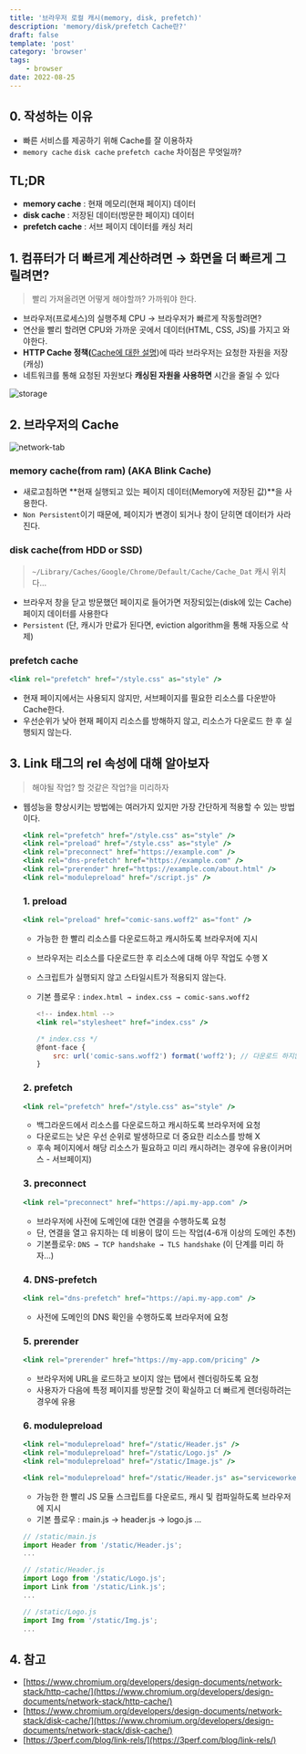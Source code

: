 ```yaml
---
title: '브라우저 로컬 캐시(memory, disk, prefetch)'
description: 'memory/disk/prefetch Cache란?'
draft: false
template: 'post'
category: 'browser'
tags:
    - browser
date: 2022-08-25
---
```


## 0. 작성하는 이유

-   빠른 서비스를 제공하기 위해 Cache를 잘 이용하자
-   `memory cache` `disk cache` `prefetch cache` 차이점은 무엇일까?

## TL;DR

-   **memory cache** : 현재 메모리(현재 페이지) 데이터
-   **disk cache** : 저장된 데이터(방문한 페이지) 데이터
-   **prefetch cache** : 서브 페이지 데이터를 캐싱 처리

## 1. 컴퓨터가 더 빠르게 계산하려면 → 화면을 더 빠르게 그릴려면?

> 빨리 가져올려면 어떻게 해야할까? 가까워야 한다.

-   브라우저(프로세스)의 실행주체 CPU → 브라우저가 빠르게 작동할려면?
-   연산을 빨리 할려면 CPU와 가까운 곳에서 데이터(HTML, CSS, JS)를 가지고 와야한다.
-   **HTTP Cache 정책(**[Cache에 대한 설명](https://jooonho.com/web/2021-05-16-stale-while-revalidate))에 따라 브라우저는 요청한 자원을 저장(캐싱)
-   네트워크를 통해 요청된 자원보다 **캐싱된 자원을 사용하면** 시간을 줄일 수 있다

![storage](/assets/browser-cache/storage.png)

## 2. 브라우저의 Cache

![network-tab](/assets/browser-cache/network-tab.png)

### memory cache(from ram) (AKA **Blink Cache)**

-   새로고침하면 **현재 실행되고 있는 페이지 데이터(Memory에 저장된 값)**을 사용한다.
-   `Non Persistent`이기 때문에, 페이지가 변경이 되거나 창이 닫히면 데이터가 사라진다.

### disk cache(from HDD or SSD)

> `~/Library/Caches/Google/Chrome/Default/Cache/Cache_Dat` 캐시 위치다…

-   브라우저 창을 닫고 방문했던 페이지로 들어가면 저장되있는(disk에 있는 Cache) 페이지 데이터를 사용한다
-   `Persistent` (단, 캐시가 만료가 된다면, eviction algorithm을 통해 자동으로 삭제)

### prefetch cache

```jsx
<link rel="prefetch" href="/style.css" as="style" />
```

-   현재 페이지에서는 사용되지 않지만, 서브페이지를 필요한 리소스를 다운받아 Cache한다.
-   우선순위가 낮아 현재 페이지 리소스를 방해하지 않고, 리소스가 다운로드 한 후 실행되지 않는다.

## 3. Link 태그의 rel 속성에 대해 알아보자

> 해야될 작업? 할 것같은 작업?을 미리하자

-   웹성능을 향상시키는 방법에는 여러가지 있지만 가장 간단하게 적용할 수 있는 방법이다.

    ```jsx
    <link rel="prefetch" href="/style.css" as="style" />
    <link rel="preload" href="/style.css" as="style" />
    <link rel="preconnect" href="https://example.com" />
    <link rel="dns-prefetch" href="https://example.com" />
    <link rel="prerender" href="https://example.com/about.html" />
    <link rel="modulepreload" href="/script.js" />
    ```

    ### 1. preload

    ```jsx
    <link rel="preload" href="comic-sans.woff2" as="font" />
    ```

    -   가능한 한 빨리 리소스를 다운로드하고 캐시하도록 브라우저에 지시
    -   브라우저는 리소스를 다운로드한 후 리소스에 대해 아무 작업도 수행 X
    -   스크립트가 실행되지 않고 스타일시트가 적용되지 않는다.
    -   기본 플로우 : `index.html → index.css → comic-sans.woff2`

        ```jsx
        <!-- index.html -->
        <link rel="stylesheet" href="index.css" />

        /* index.css */
        @font-face {
            src: url('comic-sans.woff2') format('woff2'); // 다운로드 하지않고 캐싱 데이터 사용
        }
        ```

    ### 2. prefetch

    ```jsx
    <link rel="prefetch" href="/style.css" as="style" />
    ```

    -   백그라운드에서 리소스를 다운로드하고 캐시하도록 브라우저에 요청
    -   다운로드는 낮은 우선 순위로 발생하므로 더 중요한 리소스를 방해 X
    -   후속 페이지에서 해당 리소스가 필요하고 미리 캐시하려는 경우에 유용(이커머스 - 서브페이지)

    ### 3. preconnect

    ```jsx
    <link rel="preconnect" href="https://api.my-app.com" />
    ```

    -   브라우저에 사전에 도메인에 대한 연결을 수행하도록 요청
    -   단, 연결을 열고 유지하는 데 비용이 많이 드는 작업(4-6개 이상의 도메인 추천)
    -   기본플로우: `DNS → TCP handshake → TLS handshake` (이 단계를 미리 하자…)

    ### 4. DNS-prefetch

    ```jsx
    <link rel="dns-prefetch" href="https://api.my-app.com" />
    ```

    -   사전에 도메인의 DNS 확인을 수행하도록 브라우저에 요청

    ### 5. prerender

    ```jsx
    <link rel="prerender" href="https://my-app.com/pricing" />
    ```

    -   브라우저에 URL을 로드하고 보이지 않는 탭에서 렌더링하도록 요청
    -   사용자가 다음에 특정 페이지를 방문할 것이 확실하고 더 빠르게 렌더링하려는 경우에 유용

    ### 6. modulepreload

    ```jsx
    <link rel="modulepreload" href="/static/Header.js" />
    <link rel="modulepreload" href="/static/Logo.js" />
    <link rel="modulepreload" href="/static/Image.js" />

    <link rel="modulepreload" href="/static/Header.js" as="serviceworker"
    ```

    -   가능한 한 빨리 JS 모듈 스크립트를 다운로드, 캐시 및 컴파일하도록 브라우저에 지시
    -   기본 플로우 : main.js → header.js → logo.js …

    ```jsx
    // /static/main.js
    import Header from '/static/Header.js';
    ...

    // /static/Header.js
    import Logo from '/static/Logo.js';
    import Link from '/static/Link.js';
    ...

    // /static/Logo.js
    import Img from '/static/Img.js';
    ...
    ```

## 4. 참고

-   [https://www.chromium.org/developers/design-documents/network-stack/http-cache/](https://www.chromium.org/developers/design-documents/network-stack/http-cache/)
-   [https://www.chromium.org/developers/design-documents/network-stack/disk-cache/](https://www.chromium.org/developers/design-documents/network-stack/disk-cache/)
-   [https://3perf.com/blog/link-rels/](https://3perf.com/blog/link-rels/)
